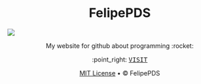 # <h1 align="center">FelipePDS</h1>

<img src="https://img.shields.io/github/last-commit/FelipePDS/felipepds.github.io"> 

<p align="center">My website for github about programming :rocket:</p>

<p align="center">:point_right: <kbd><a href="https://felipepds.github.io/">VISIT</a></kbd></p>

<p align="center"><a href="https://github.com/FelipePDS/felipepds.github.io/blob/master/LICENSE">MIT License</a> &bull; &copy; FelipePDS</p>
